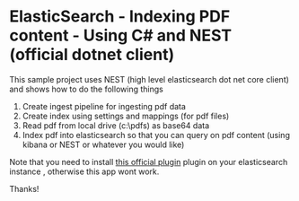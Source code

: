 # ElasticSearch - Indexing PDF content - Using C# and NEST (official dotnet client)

This sample project uses NEST (high level elasticsearch dot net core client) and shows how to do the following things

1. Create ingest pipeline for ingesting pdf data
2. Create index using settings and mappings (for pdf files)
2. Read pdf from local drive (c:\pdfs) as base64 data
3. Index pdf into elasticsearch so that you can query on pdf content (using kibana or NEST or whatever you would like)

Note that you need to install  [this official plugin]( https://www.elastic.co/guide/en/elasticsearch/plugins/current/ingest-attachment.html)
plugin on your elasticsearch instance , otherwise this app wont work.

Thanks!
